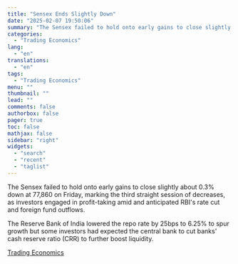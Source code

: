 ```yaml
---
title: "Sensex Ends Slightly Down"
date: "2025-02-07 19:50:06"
summary: "The Sensex failed to hold onto early gains to close slightly about 0.3% down at 77,860 on Friday, marking the third straight session of decreases, as investors engaged in profit-taking amid and anticipated RBI's rate cut and foreign fund outflows.The Reserve Bank of India lowered the repo rate by 25bps..."
categories:
  - "Trading Economics"
lang:
  - "en"
translations:
  - "en"
tags:
  - "Trading Economics"
menu: ""
thumbnail: ""
lead: ""
comments: false
authorbox: false
pager: true
toc: false
mathjax: false
sidebar: "right"
widgets:
  - "search"
  - "recent"
  - "taglist"
---
```


The Sensex failed to hold onto early gains to close slightly about 0.3% down at 77,860 on Friday, marking the third straight session of decreases, as investors engaged in profit-taking amid and anticipated RBI's rate cut and foreign fund outflows.

The Reserve Bank of India lowered the repo rate by 25bps to 6.25% to spur growth but some investors had expected the central bank to cut banks' cash reserve ratio (CRR) to further boost liquidity.

[Trading Economics](https://www.tradingview.com/news/te_news:447134:0-sensex-ends-slightly-down/)
